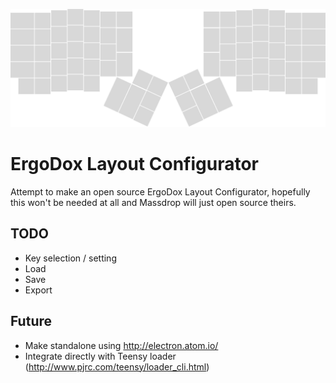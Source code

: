 ![ergodox](ergodox.svg)

# ErgoDox Layout Configurator
Attempt to make an open source ErgoDox Layout Configurator, hopefully this won't be needed at all and Massdrop will just open source theirs.

## TODO

- Key selection / setting
- Load
- Save
- Export

## Future

- Make standalone using http://electron.atom.io/
- Integrate directly with Teensy loader (http://www.pjrc.com/teensy/loader_cli.html)
